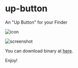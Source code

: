up-button
=========

An "Up Button" for your Finder

![icon](http://autometa.ro/images/up-banner1.png)

![screenshot](http://autometa.ro/images/s0x_.png)

You can download binary at [here](http://autometa.ro/apps/up_button.html).

Enjoy!
